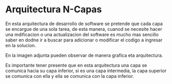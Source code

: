 <h1>Arquitectura N-Capas</h1>

En esta arquitectura de desarrollo de software se pretende que cada capa se encargue de una sola tarea, de esta manera, cuanod se necesite hacer una mdificacion o una actualizacion del software es mucho mas sencillo saber en dodne ir a buscar para adicionar o modificar el codigo a ingresar en la solucion.

En la imagen adjunta pueden observar de manera grafica eta arquitectura.

Es importante tener presente que en esta arquitectura una capa se comunica hacia su capa inferior, si es una capa intermedia, la capa superior se comunica con ella y ella se comunica con la capa inferior.

